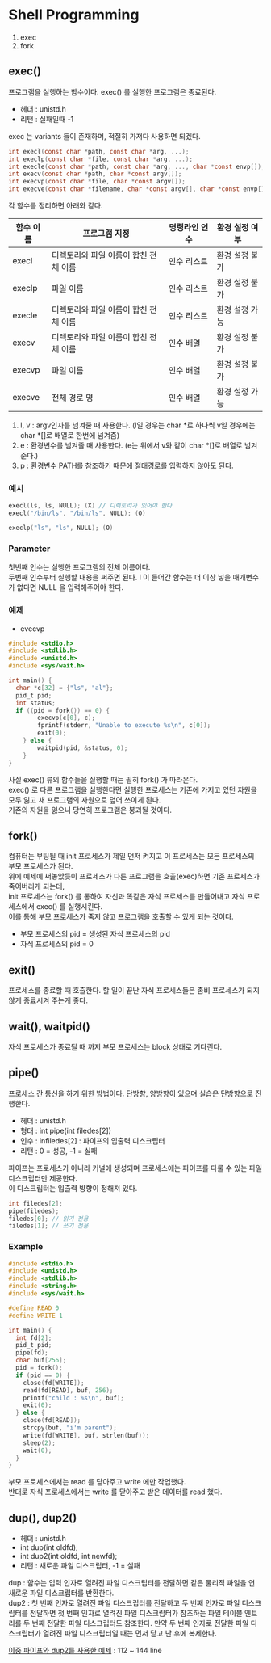 # Shell Programming

1. exec
2. fork

## exec()

프로그램을 실행하는 함수이다. exec() 를 실행한 프로그램은 종료된다.

* 헤더 : unistd.h
* 리턴 : 실패일때 -1

exec 는 variants 들이 존재하며, 적절히 가져다 사용하면 되겠다.

```.c
int execl(const char *path, const char *arg, ...);
int execlp(const char *file, const char *arg, ...);
int execle(const char *path, const char *arg, ..., char *const envp[]);
int execv(const char *path, char *const argv[]);
int execvp(const char *file, char *const argv[]);
int execve(const char *filename, char *const argv[], char *const envp[]);
```

각 함수를 정리하면 아래와 같다.

|함수 이름|프로그램 지정|명령라인 인수|환경 설정 여부|
|---|---|---|---|
|execl|디렉토리와 파일 이름이 합친 전체 이름|인수 리스트|환경 설정 불가|
|execlp|파일 이름|인수 리스트|환경 설정 불가|
|execle|디렉토리와 파일 이름이 합친 전체 이름|인수 리스트|환경 설정 가능|
|execv|디렉토리와 파일 이름이 합친 전체 이름|인수 배열|환경 설정 불가|
|execvp|파일 이름|인수 배열|환경 설정 불가|
|execve|전체 경로 명|인수 배열|환경 설정 가능|

1. l, v : argv인자를 넘겨줄 때 사용한다. (l일 경우는 char *로 하나씩 v일 경우에는 char *[]로 배열로 한번에 넘겨줌) 
2. e : 환경변수를 넘겨줄 때 사용한다. (e는 위에서 v와 같이 char *[]로 배열로 넘겨준다.)
3. p : 환경변수 PATH를 참조하기 때문에 절대경로를 입력하지 않아도 된다.

### 예시

```.c
execl(ls, ls, NULL); (X) // 디렉토리가 있어야 한다
execl("/bin/ls", "/bin/ls", NULL); (O)
```

```.c
execlp("ls", "ls", NULL); (O)
```

### Parameter

첫번째 인수는 실행한 프로그램의 전체 이름이다.  
두번째 인수부터 실행할 내용을 써주면 된다. l 이 들어간 함수는 더 이상 넣을 매개변수가 없다면 NULL 을 입력해주어야 한다.

### 예제

* evecvp

```.c
#include <stdio.h>
#include <stdlib.h>
#include <unistd.h>
#include <sys/wait.h>

int main() {
  char *c[32] = {"ls", "al"};
  pid_t pid;
  int status;
  if ((pid = fork()) == 0) {
		execvp(c[0], c);
		fprintf(stderr, "Unable to execute %s\n", c[0]);
		exit(0);
	} else {
		waitpid(pid, &status, 0);
	}
}
```

사실 exec() 류의 함수들을 실행할 때는 필히 fork() 가 따라온다.  
exec() 로 다른 프로그램을 실행한다면 실행한 프로세스는 기존에 가지고 있던 자원을 모두 잃고 새 프로그램의 자원으로 덮어 쓰이게 된다.  
기존의 자원을 잃으니 당연히 프로그램은 붕괴될 것이다.

## fork()

컴퓨터는 부팅될 때 init 프로세스가 제일 먼저 켜지고 이 프로세스는 모든 프로세스의 부모 프로세스가 된다.  
위에 예제에 써놓았듯이 프로세스가 다른 프로그램을 호출(exec)하면 기존 프로세스가 죽어버리게 되는데,  
init 프로세스는 fork() 를 통하여 자신과 똑같은 자식 프로세스를 만들어내고 자식 프로세스에서 exec() 를 실행시킨다.  
이를 통해 부모 프로세스가 죽지 않고 프로그램을 호출할 수 있게 되는 것이다.

* 부모 프로세스의 pid = 생성된 자식 프로세스의 pid
* 자식 프로세스의 pid = 0
 
## exit()

프로세스를 종료할 때 호출한다. 할 일이 끝난 자식 프로세스들은 좀비 프로세스가 되지 않게 종료시켜 주는게 좋다.
 
## wait(), waitpid()

자식 프로세스가 종료될 때 까지 부모 프로세스는 block 상태로 기다린다.

## pipe()

프로세스 간 통신을 하기 위한 방법이다. 단방향, 양방향이 있으며 실습은 단방향으로 진행한다.

* 헤더 : unistd.h
* 형태 : int pipe(int filedes[2])
* 인수 : infiledes[2] : 파이프의 입출력 디스크립터
* 리턴 : 0 = 성공, -1 = 실패

파이프는 프로세스가 아니라 커널에 생성되며 프로세스에는 파이프를 다룰 수 있는 파일 디스크립터만 제공한다.  
이 디스크립터는 입출력 방향이 정해져 있다.

```.c
int filedes[2];
pipe(filedes);
filedes[0]; // 읽기 전용
filedes[1]; // 쓰기 전용
```

### Example

```.c
#include <stdio.h>
#include <unistd.h>
#include <stdlib.h>
#include <string.h>
#include <sys/wait.h>

#define READ 0
#define WRITE 1

int main() {
  int fd[2];
  pid_t pid;
  pipe(fd);
  char buf[256];
  pid = fork();
  if (pid == 0) {
    close(fd[WRITE]);
    read(fd[READ], buf, 256);
    printf("child : %s\n", buf);
    exit(0);
  } else {
    close(fd[READ]);
    strcpy(buf, "i'm parent");
    write(fd[WRITE], buf, strlen(buf));
    sleep(2);
    wait(0);
  }
}
```

부모 프로세스에서는 read 를 닫아주고 write 에만 작업했다.  
반대로 자식 프로세스에서는 write 를 닫아주고 받은 데이터를 read 했다.

## dup(), dup2()

* 헤더 : unistd.h  
* int dup(int oldfd);  
* int dup2(int oldfd, int newfd);  
* 리턴 : 새로운 파일 디스크립터, -1 = 실패

dup : 함수는 입력 인자로 열려진 파일 디스크립터를 전달하면 같은 물리적 파일을 연 새로운 파일 디스크립터를 반환한다.  
dup2 : 첫 번째 인자로 열려진 파일 디스크립터를 전달하고 두 번째 인자로 파일 디스크립터를 전달하면 첫 번째 인자로 열려진 파일 디스크립터가 참조하는 파일 테이블 엔트리를 두 번째 전달한 파일 디스크립터도 참조한다. 만약 두 번째 인자로 전달한 파일 디스크립터가 열려진 파일 디스크립터일 때는 먼저 닫고 난 후에 복제한다.

[이중 파이프와 dup2를 사용한 예제](https://git.ajou.ac.kr/baegyu3/os-pa1-implement/-/blob/main/pa1.c) : 112 ~ 144 line
